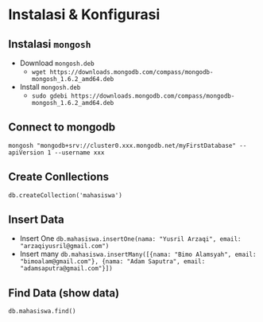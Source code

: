 # Instalasi & Konfigurasi

## Instalasi `mongosh`

- Download `mongosh.deb`
  - `wget https://downloads.mongodb.com/compass/mongodb-mongosh_1.6.2_amd64.deb`
- Install `mongosh.deb`
  - `sudo gdebi https://downloads.mongodb.com/compass/mongodb-mongosh_1.6.2_amd64.deb`

## Connect to mongodb

`mongosh "mongodb+srv://cluster0.xxx.mongodb.net/myFirstDatabase" --apiVersion 1 --username xxx`

## Create Conllections

`db.createCollection('mahasiswa')`

## Insert Data

- Insert One `db.mahasiswa.insertOne(nama: "Yusril Arzaqi", email: "arzaqiyusril@gmail.com")`
- Insert many `db.mahasiswa.insertMany([{nama: "Bimo Alamsyah", email: "bimoalam@gmail.com"}, {nama: "Adam Saputra", email: "adamsaputra@gmail.com"}])`

## Find Data (show data)

`db.mahasiswa.find()`
